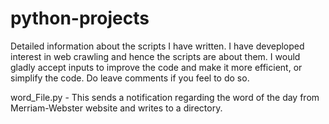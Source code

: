 # python-projects

Detailed information about the scripts I have written. I have deveploped interest in web crawling and hence the scripts are about them. I would gladly accept inputs to improve the code and make it more efficient, or simplify the code. Do leave comments if you feel to do so.

word_File.py  - This sends a notification regarding the word of the day from Merriam-Webster website and writes to a directory.
